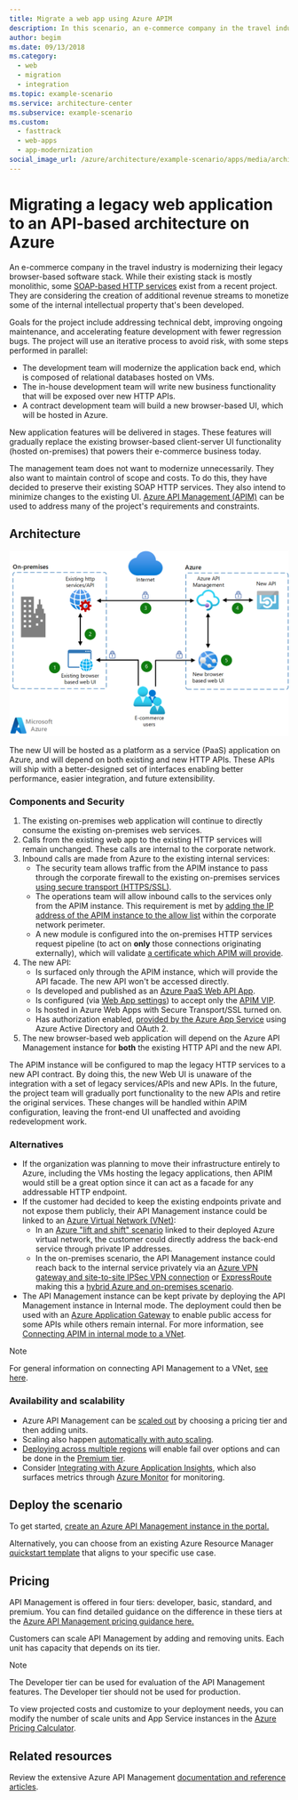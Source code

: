 ```yaml
---
title: Migrate a web app using Azure APIM
description: In this scenario, an e-commerce company in the travel industry migrate a legacy web application by using Azure API Management.
author: begim
ms.date: 09/13/2018
ms.category:
  - web
  - migration
  - integration
ms.topic: example-scenario
ms.service: architecture-center
ms.subservice: example-scenario
ms.custom:
  - fasttrack
  - web-apps
  - app-modernization
social_image_url: /azure/architecture/example-scenario/apps/media/architecture-apim-api-scenario.png
---
```


# Migrating a legacy web application to an API-based architecture on Azure

An e-commerce company in the travel industry is modernizing their legacy browser-based software stack. While their existing stack is mostly monolithic, some [SOAP-based HTTP services][soap] exist from a recent project. They are considering the creation of additional revenue streams to monetize some of the internal intellectual property that's been developed.

Goals for the project include addressing technical debt, improving ongoing maintenance, and accelerating feature development with fewer regression bugs. The project will use an iterative process to avoid risk, with some steps performed in parallel:

- The development team will modernize the application back end, which is composed of relational databases hosted on VMs.
- The in-house development team will write new business functionality that will be exposed over new HTTP APIs.
- A contract development team will build a new browser-based UI, which will be hosted in Azure.

New application features will be delivered in stages. These features will gradually replace the existing browser-based client-server UI functionality (hosted on-premises) that powers their e-commerce business today.

The management team does not want to modernize unnecessarily. They also want to maintain control of scope and costs. To do this, they have decided to preserve their existing SOAP HTTP services. They also intend to minimize changes to the existing UI. [Azure API Management (APIM)][apim] can be used to address many of the project's requirements and constraints.

## Architecture

![Architecture diagram][architecture]

The new UI will be hosted as a platform as a service (PaaS) application on Azure, and will depend on both existing and new HTTP APIs. These APIs will ship with a better-designed set of interfaces enabling better performance, easier integration, and future extensibility.

### Components and Security

1. The existing on-premises web application will continue to directly consume the existing on-premises web services.
2. Calls from the existing web app to the existing HTTP services will remain unchanged. These calls are internal to the corporate network.
3. Inbound calls are made from Azure to the existing internal services:
    - The security team allows traffic from the APIM instance to pass through the corporate firewall to the existing on-premises services [using secure transport (HTTPS/SSL)][apim-ssl].
    - The operations team will allow inbound calls to the services only from the APIM instance. This requirement is met by [adding the IP address of the APIM instance to the allow list][apim-allow-ip] within the corporate network perimeter.
    - A new module is configured into the on-premises HTTP services request pipeline (to act on **only** those connections originating externally), which will validate [a certificate which APIM will provide][apim-mutualcert-auth].
4. The new API:
    - Is surfaced only through the APIM instance, which will provide the API facade. The new API won't be accessed directly.
    - Is developed and published as an [Azure PaaS Web API App][azure-api-apps].
    - Is configured (via [Web App settings][azure-appservice-ip-restrict]) to accept only the [APIM VIP][apim-faq-vip].
    - Is hosted in Azure Web Apps with Secure Transport/SSL turned on.
    - Has authorization enabled, [provided by the Azure App Service][azure-appservice-auth] using Azure Active Directory and OAuth 2.
5. The new browser-based web application will depend on the Azure API Management instance for **both** the existing HTTP API and the new API.

The APIM instance will be configured to map the legacy HTTP services to a new API contract. By doing this, the new Web UI is unaware of the integration with a set of legacy services/APIs and new APIs. In the future, the project team will gradually port functionality to the new APIs and retire the original services. These changes will be handled within APIM configuration, leaving the front-end UI unaffected and avoiding redevelopment work.

### Alternatives

- If the organization was planning to move their infrastructure entirely to Azure, including the VMs hosting the legacy applications, then APIM would still be a great option since it can act as a facade for any addressable HTTP endpoint.
- If the customer had decided to keep the existing endpoints private and not expose them publicly, their API Management instance could be linked to an [Azure Virtual Network (VNet)][azure-vnet]:
  - In an [Azure "lift and shift" scenario][azure-vm-lift-shift] linked to their deployed Azure virtual network, the customer could directly address the back-end service through private IP addresses.
  - In the on-premises scenario, the API Management instance could reach back to the internal service privately via an [Azure VPN gateway and site-to-site IPSec VPN connection][azure-vpn] or [ExpressRoute][azure-er] making this a [hybrid Azure and on-premises scenario][azure-hybrid].
- The API Management instance can be kept private by deploying the API Management instance in Internal mode. The deployment could then be used with an [Azure Application Gateway][azure-appgw] to enable public access for some APIs while others remain internal. For more information, see [Connecting APIM in internal mode to a VNet][apim-vnet-internal].

> [!NOTE]
> For general information on connecting API Management to a VNet, [see here][apim-vnet].

### Availability and scalability

- Azure API Management can be [scaled out][apim-scaleout] by choosing a pricing tier and then adding units.
- Scaling also happen [automatically with auto scaling][apim-autoscale].
- [Deploying across multiple regions][apim-multi-regions] will enable fail over options and can be done in the [Premium tier][apim-pricing].
- Consider [Integrating with Azure Application Insights][azure-apim-ai], which also surfaces metrics through [Azure Monitor][azure-mon] for monitoring.

## Deploy the scenario

To get started, [create an Azure API Management instance in the portal.][apim-create]

Alternatively, you can choose from an existing Azure Resource Manager [quickstart template][azure-quickstart-templates-apim] that aligns to your specific use case.

## Pricing

API Management is offered in four tiers: developer, basic, standard, and premium. You can find detailed guidance on the difference in these tiers at the [Azure API Management pricing guidance here.][apim-pricing]

Customers can scale API Management by adding and removing units. Each unit has capacity that depends on its tier.

> [!NOTE]
> The Developer tier can be used for evaluation of the API Management features. The Developer tier should not be used for production.

To view projected costs and customize to your deployment needs, you can modify the number of scale units and App Service instances in the [Azure Pricing Calculator][pricing-calculator].

## Related resources

Review the extensive Azure API Management [documentation and reference articles][apim].

<!-- links -->

[architecture]: ./media/architecture-apim-api-scenario.png
[apim-create]: https://docs.microsoft.com/azure/api-management/get-started-create-service-instance
[apim-multi-regions]: https://docs.microsoft.com/azure/api-management/api-management-howto-deploy-multi-region
[apim-autoscale]: https://docs.microsoft.com/azure/api-management/api-management-howto-autoscale
[apim-scaleout]: https://docs.microsoft.com/azure/api-management/upgrade-and-scale
[azure-apim-ai]: https://docs.microsoft.com/azure/api-management/api-management-howto-app-insights
[azure-mon]: https://docs.microsoft.com/azure/monitoring-and-diagnostics/monitoring-overview
[azure-appgw]: https://docs.microsoft.com/azure/application-gateway/application-gateway-introduction
[apim-vnet-internal]: https://docs.microsoft.com/azure/api-management/api-management-howto-integrate-internal-vnet-appgateway
[apim-vnet]: https://docs.microsoft.com/azure/api-management/api-management-using-with-vnet
[azure-hybrid]: ../../reference-architectures/hybrid-networking/index.md
[azure-er]: https://docs.microsoft.com/azure/expressroute/expressroute-introduction
[azure-vpn]: https://docs.microsoft.com/azure/vpn-gateway/vpn-gateway-howto-site-to-site-resource-manager-portal
[azure-vnet]: https://docs.microsoft.com/azure/virtual-network/virtual-networks-overview
[azure-appservice-auth]: https://docs.microsoft.com/azure/app-service/app-service-authentication-overview#identity-providers
[apim-faq-vip]: https://docs.microsoft.com/azure/api-management/api-management-faq#how-can-i-secure-the-connection-between-the-api-management-gateway-and-my-back-end-services
[azure-appservice-ip-restrict]: https://docs.microsoft.com/azure/app-service/app-service-ip-restrictions
[azure-api-apps]: https://docs.microsoft.com/azure/app-service
[apim-ssl]: https://docs.microsoft.com/azure/api-management/api-management-howto-manage-protocols-ciphers
[apim-mutualcert-auth]: https://docs.microsoft.com/azure/api-management/api-management-howto-mutual-certificates
[apim-allow-ip]: https://docs.microsoft.com/azure/api-management/api-management-faq#how-can-i-secure-the-connection-between-the-api-management-gateway-and-my-back-end-services
[apim]: https://docs.microsoft.com/azure/api-management/api-management-key-concepts
[azure-vm-lift-shift]: https://azure.microsoft.com/resources/azure-virtual-datacenter-lift-and-shift-guide
[apim-pricing]: https://azure.microsoft.com/pricing/details/api-management
[azure-quickstart-templates-apim]: https://azure.microsoft.com/resources/templates/?term=API+Management&pageNumber=1
[soap]: https://en.wikipedia.org/wiki/SOAP
[pricing-calculator]: https://azure.com/e/0e916a861fac464db61342d378cc0bd6
